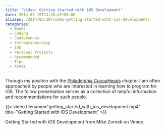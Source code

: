 ```yaml
---
title: "Video: Getting Started with iOS Development"
date: 2014-05-19T13:28:47+00:00
aliases: /2014/05/19/video-getting-started-with-ios-development/
categories:
  - Books
  - Coding
  - Conferences
  - Entrepreneurship
  - iOS
  - Personal Projects
  - Recommended
  - Tips
  - Xcode
---
```


Through my position with the [Philadelphia CocoaHeads][1] chapter I am often approached by people who are interested in learning how to program for iOS. The follow presentation serves as a collection of helpful information and recommendations for such people.

{{< video filename="getting_started_with_ios_development.mp4" title="Getting Started with iOS Development" >}}

Getting Started with iOS Development from Mike Zornek on Vimeo.

[1]: http://phillycocoa.org/

